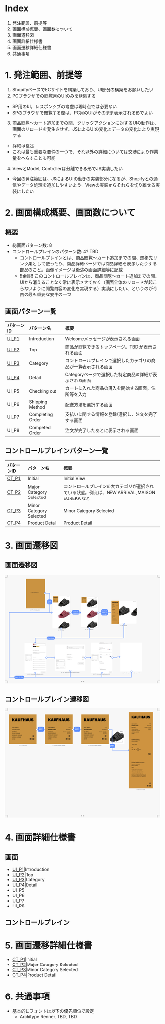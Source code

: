 # Index

1. 発注範囲、前提等
2. 画面構成概要、画面数について
3. 画面遷移図
4. 画面詳細仕様書
5. 画面遷移詳細仕様書
6. 共通事項

# 1. 発注範囲、前提等

1. ShopifyベースでECサイトを構築しており、UI部分の構築をお願いしたい
2. PCブラウザでの閲覧用のUIのみを構築する
  * SP用のUI，レスポンシブの考慮は現時点では必要ない
  * SPのブラウザで閲覧する際は、PC用のUIがそのまま表示される形でよい
3. 商品閲覧〜カート追加までの間、クリックアクションに対するUIの動作は、画面のリロードを発生させず、JSによるUIの変化とデータの変化により実現する
  * 詳細は後述
  * これは最も重要な要件の一つで、それ以外の詳細については交渉により作業量をへらすことも可能
4. ViewとModel, Controllerは分離できる形でJS実装したい
  * 今回の発注範囲は、JSによるUIの動きの実装部分になるが、Shopifyとの通信やデータ処理を追加しやすいよう、Viewの実装からそれらを切り離せる実装にしたい


# 2. 画面構成概要、画面数について

## 概要

* 総画面パターン数: 8
* コントロールプレインのパターン数: 4? TBD
  * コントロールプレインとは、商品閲覧〜カート追加までの間、遷移先リンク集として使ったり、商品詳細ページでは商品詳細を表示したりする部品のこと。画像イメージは後述の画面詳細等に記載
  * !!余談!! このコントロールプレインは、商品閲覧〜カート追加までの間、UIから消えることなく常に表示させておく（画面全体のリロードが起こらないように閲覧内容の変化を実現する）実装にしたい、というのが今回の最も重要な要件の一つ

## 画面パターン一覧

|パターンID|パターン名|概要|
|:--|:--|:--|
|[UI_P1](UIDetail/UI_P1_Introduction/detail.md)|Introduction|Welcomeメッセージが表示される画面|
|[UI_P2](UIDetail/UI_P2_Top/detail.md)|Top|商品が閲覧できるトップページ。TBD が表示される画面|
|[UI_P3](UIDetail/UI_P3_Category/detail.md)|Category|コントロールプレインで選択したカテゴリの商品が一覧表示される画面|
|[UI_P4](UIDetail/UI_P4_Detail/detail.md)|Detail|Categoryページで選択した特定商品の詳細が表示される画面|
|UI_P5|Checking out|カートに入れた商品の購入を開始する画面。住所等を入力|
|UI_P6|Shipping Method|配送方法を選択する画面|
|UI_P7|Completing Order|支払いに関する情報を登録/選択し、注文を完了する画面|
|UI_P8|Competed Order|注文が完了したあとに表示される画面|

## コントロールプレインパターン一覧

|パターンID|パターン名|概要|
|:--|:--|:--|
|[CT_P1](CTDetail/CT_P1_Iitial/detail.md)|Initial|Initial View|初期状態|
|[CT_P2](CTDetail/CT_P2_MajorCategorySelected/detail.md)|Major Category Selected|コントロールプレインの大カテゴリが選択されている状態。例えば、NEW ARRIVAL, MAISON EUREKA など|
|[CT_P3](CTDetail/CT_P3_MinorCategorySelected/detail.md)|Minor Category Selected|Minor Category Selected|CT_P2で大カテゴリ選択後、例えば、TOP, BOTTOM, SHOES などの小カテゴリが選択されている状態|
|[CT_P4](CTDetail/CT_P4_ProductDetail/detail.md)|Product Detail|Product Detail|特定商品を選択した際に表示。価格やサイズ、商品の解説文章などを表示|

# 3. 画面遷移図

## 画面遷移図

![画面遷移図](overflow/ViewFlowOverview.png "画面遷移図")

## コントロールプレイン遷移図

![コントロールプレイン遷移図](overflow/ControlPlane.png "コントロールプレイン遷移図")

# 4. 画面詳細仕様書

## 画面

* [UI_P1](UIDetail/UI_P1_Introduction/detail.md)|Introduction
* [UI_P2](UIDetail/UI_P2_Top/detail.md)|Top
* [UI_P3](UIDetail/UI_P3_Category/detail.md)|Category
* [UI_P4](UIDetail/UI_P4_Detail/detail.md)|Detail
* UI_P5
* UI_P6
* UI_P7
* UI_P8

## コントロールプレイン


# 5. 画面遷移詳細仕様書

* [CT_P1](CTDetail/CT_P1_Iitial/detail.md)|Initial
* [CT_P2](UIDetail/CT_P2_MajorCategorySelected/detail.md)|Major Category Selected
* [CT_P3](UIDetail/CT_P3_MinorCategorySelected/detail.md)|Minor Category Selected
* [CT_P4](UIDetail/CT_P4_ProductDetail/detail.md)|Product Detail



# 6. 共通事項

* 基本的にフォントは以下の優先順位で設定
  * Architype Renner, TBD, TBD
